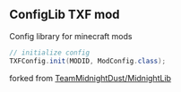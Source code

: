 <h2><strong>ConfigLib TXF mod</strong></h2>

Config library for minecraft mods

```java
// initialize config
TXFConfig.init(MODID, ModConfig.class);
```

forked from <a href="https://github.com/TeamMidnightDust/MidnightLib" target="_blank">TeamMidnightDust/MidnightLib</a>